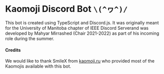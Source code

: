 # Kaomoji Discord Bot `\(^ヮ^)/`

This bot is created using TypeScript and Discord.js. It was originally meant for the University of Manitoba chapter of IEEE Discord Serverand was developed by Mahyar Mirrashed (Chair 2021-2022) as part of his incoming role during the summer.

#### Credits

We would like to thank SmileX from [kaomoji.ru](https://kaomoji.ru) who provided most of the Kaomojis available with this bot.
